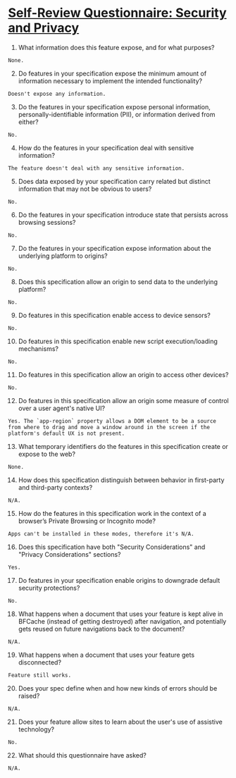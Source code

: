 # [Self-Review Questionnaire: Security and Privacy](https://w3c.github.io/security-questionnaire/)

01.  What information does this feature expose,
     and for what purposes?
    
    None.

02.  Do features in your specification expose the minimum amount of information
     necessary to implement the intended functionality?

    Doesn't expose any information.

03.  Do the features in your specification expose personal information,
     personally-identifiable information (PII), or information derived from
     either?

    No.

04.  How do the features in your specification deal with sensitive information?

    The feature doesn't deal with any sensitive information.

05.  Does data exposed by your specification carry related but distinct
     information that may not be obvious to users?

    No.

06.  Do the features in your specification introduce state
     that persists across browsing sessions?

    No.

07.  Do the features in your specification expose information about the
     underlying platform to origins?

    No.

08.  Does this specification allow an origin to send data to the underlying
     platform?

    No.

09.  Do features in this specification enable access to device sensors?

    No.

10.  Do features in this specification enable new script execution/loading
     mechanisms?

    No.

11.  Do features in this specification allow an origin to access other devices?

    No.

12.  Do features in this specification allow an origin some measure of control over
     a user agent's native UI?

    Yes. The `app-region` property allows a DOM element to be a source from where to drag and move a window around in the screen if the platform's default UX is not present.


13.  What temporary identifiers do the features in this specification create or
     expose to the web?

    None.

14.  How does this specification distinguish between behavior in first-party and
     third-party contexts?

    N/A.

15.  How do the features in this specification work in the context of a browser’s
     Private Browsing or Incognito mode?

    Apps can't be installed in these modes, therefore it's N/A.

16.  Does this specification have both "Security Considerations" and "Privacy
     Considerations" sections?

    Yes.
    
17.  Do features in your specification enable origins to downgrade default
     security protections?

    No.

18.  What happens when a document that uses your feature is kept alive in BFCache
     (instead of getting destroyed) after navigation, and potentially gets reused
     on future navigations back to the document?

    N/A.

19.  What happens when a document that uses your feature gets disconnected?

    Feature still works.

20.  Does your spec define when and how new kinds of errors should be raised?

    N/A.

21.  Does your feature allow sites to learn about the user's use of assistive technology?

    No.

22.  What should this questionnaire have asked?

    N/A.